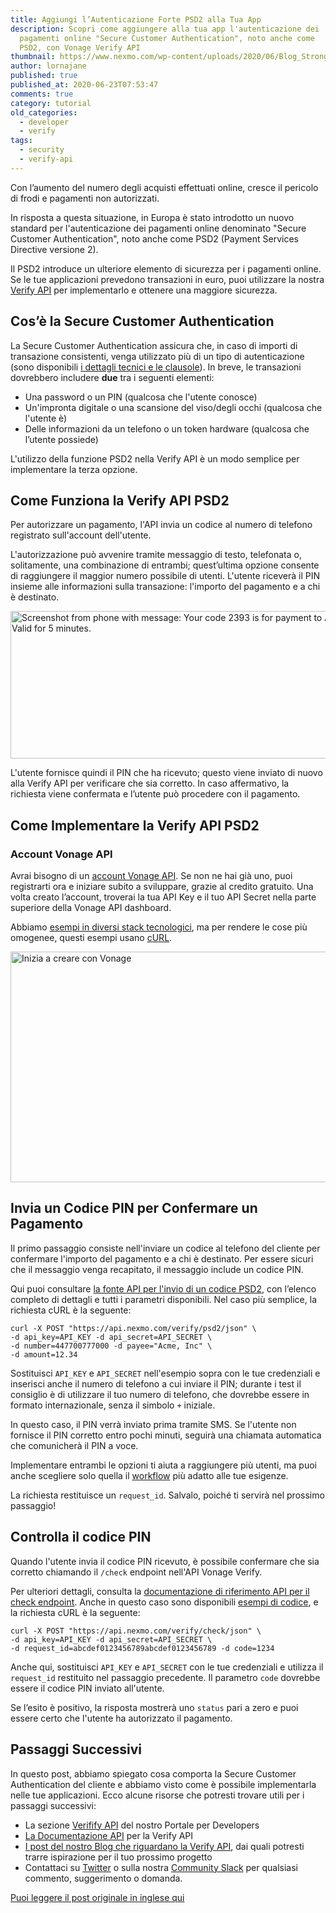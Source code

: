 ```yaml
---
title: Aggiungi l’Autenticazione Forte PSD2 alla Tua App
description: Scopri come aggiungere alla tua app l'autenticazione dei 
  pagamenti online "Secure Customer Authentication", noto anche come 
  PSD2, con Vonage Verify API
thumbnail: https://www.nexmo.com/wp-content/uploads/2020/06/Blog_Strong-Customer-Authentication_1200x600-2.png
author: lornajane
published: true
published_at: 2020-06-23T07:53:47
comments: true
category: tutorial
old_categories:
  - developer
  - verify
tags:
  - security
  - verify-api
---
```


Con l’aumento del numero degli acquisti effettuati online, cresce il pericolo di frodi e pagamenti non autorizzati.

In risposta a questa situazione, in Europa è stato introdotto un nuovo standard per l'autenticazione dei pagamenti online denominato "Secure Customer Authentication", noto anche come PSD2 (Payment Services Directive versione 2).

Il PSD2 introduce un ulteriore elemento di sicurezza per i pagamenti online. Se le tue applicazioni prevedono transazioni in euro, puoi utilizzare la nostra [Verify API](https://developer.nexmo.com/verify/overview) per implementarlo e ottenere una maggiore sicurezza.

## Cos’è la Secure Customer Authentication

La Secure Customer Authentication assicura che, in caso di importi di transazione consistenti, venga utilizzato più di un tipo di autenticazione (sono disponibili [i dettagli tecnici e le clausole](https://eur-lex.europa.eu/legal-content/EN/TXT/?uri=uriserv:OJ.L_.2018.069.01.0023.01.ENG&toc=OJ:L:2018:069:TOC)). In breve, le transazioni dovrebbero includere **due** tra i seguenti elementi:

- Una password o un PIN (qualcosa che l'utente conosce)
- Un'impronta digitale o una scansione del viso/degli occhi (qualcosa che l'utente è)
- Delle informazioni da un telefono o un token hardware (qualcosa che l’utente possiede)

L'utilizzo della funzione PSD2 nella Verify API è un modo semplice per implementare la terza opzione.

## Come Funziona la Verify API PSD2

Per autorizzare un pagamento, l'API invia un codice al numero di telefono registrato sull'account dell'utente.

L'autorizzazione può avvenire tramite messaggio di testo, telefonata o, solitamente, una combinazione di entrambi; quest’ultima opzione consente di raggiungere il maggior numero possibile di utenti. L'utente riceverà il PIN insieme alle informazioni sulla transazione: l'importo del pagamento e a chi è destinato.

<img src="https://www.nexmo.com/wp-content/uploads/2020/06/sms_shot.png" alt="Screenshot from phone with message: Your code 2393 is for payment to Acme Inc. in the amount of 12.34€. Valid for 5 minutes." width="760" height="236" class="aligncenter size-full wp-image-32727" />

L'utente fornisce quindi il PIN che ha ricevuto; questo viene inviato di nuovo alla Verify API per verificare che sia corretto. In caso affermativo, la richiesta viene confermata e l’utente può  procedere con il pagamento.

## Come Implementare la Verify API PSD2

### Account Vonage API

Avrai bisogno di un [account Vonage API](http://developer.nexmo.com/ed?c=it_blog_text&ct=2020-06-23-add-strong-psd2-authentication-to-your-application). Se non ne hai già uno, puoi registrarti ora e iniziare subito a sviluppare, grazie al credito gratuito. Una volta creato l’account, troverai la tua API Key e il tuo API Secret nella parte superiore della Vonage API dashboard.

Abbiamo [esempi in diversi stack tecnologici](https://developer.nexmo.com/verify/code-snippets/send-verify-psd2-request), ma per rendere le cose più omogenee, questi esempi usano [cURL](https://curl.haxx.se).

<a href="http://developer.nexmo.com/ed?c=it_blog_banner&ct=2020-06-23-add-strong-psd2-authentication-to-your-application"><img src="https://www.nexmo.com/wp-content/uploads/2020/09/CTA_Italian.png" alt="Inizia a creare con Vonage" width="1200" height="369" class="aligncenter size-full wp-image-32500" /></a>

## Invia un Codice PIN per Confermare un Pagamento

Il primo passaggio consiste nell'inviare un codice al telefono del cliente per confermare l'importo del pagamento e a chi è destinato. Per essere sicuri che il messaggio venga recapitato, il messaggio include un codice PIN.

Qui puoi consultare [la fonte API per l'invio di un codice PSD2](https://developer.nexmo.com/api/verify#verifyRequestWithPSD2), con l’elenco completo di dettagli e tutti i parametri disponibili. Nel caso più semplice, la richiesta cURL è la seguente:

```
curl -X POST "https://api.nexmo.com/verify/psd2/json" \
-d api_key=API_KEY -d api_secret=API_SECRET \
-d number=447700777000 -d payee="Acme, Inc" \
-d amount=12.34
```

Sostituisci `API_KEY` e `API_SECRET` nell'esempio sopra con le tue credenziali e inserisci anche il numero di telefono a cui inviare il PIN; durante i test il consiglio è di utilizzare il tuo numero di telefono, che dovrebbe essere in formato internazionale, senza il simbolo `+` iniziale.

In questo caso, il PIN verrà inviato prima tramite SMS. Se l'utente non fornisce il PIN corretto entro pochi minuti, seguirà una chiamata automatica che comunicherà il PIN a voce.

Implementare entrambi le opzioni ti aiuta a raggiungere più utenti, ma puoi anche scegliere solo quella il [workflow](https://developer.nexmo.com/verify/guides/workflows-and-events) più adatto alle tue esigenze.

La richiesta restituisce un `request_id`. Salvalo, poiché ti servirà nel prossimo passaggio!

## Controlla il codice PIN

Quando l'utente invia il codice PIN ricevuto, è possibile confermare che sia corretto chiamando il `/check` endpoint nell'API Vonage Verify.

Per ulteriori dettagli, consulta la [documentazione di riferimento API per il check endpoint](https://developer.nexmo.com/api/verify#verifyCheck). Anche in questo caso sono disponibili [esempi di codice](https://developer.nexmo.com/verify/code-snippets/check-verify-request), e la richiesta cURL è la seguente:

```
curl -X POST "https://api.nexmo.com/verify/check/json" \
-d api_key=API_KEY -d api_secret=API_SECRET \
-d request_id=abcdef0123456789abcdef0123456789 -d code=1234
```

Anche qui, sostituisci `API_KEY` e `API_SECRET` con le tue credenziali e utilizza il `request_id` restituito nel passaggio precedente. Il parametro `code` dovrebbe essere il codice PIN inviato all'utente.

Se l’esito è positivo, la risposta mostrerà uno `status` pari a zero e puoi essere certo che l'utente ha autorizzato il pagamento.

## Passaggi Successivi

In questo post, abbiamo spiegato cosa comporta la Secure Customer Authentication del cliente e abbiamo visto come è possibile implementarla nelle tue applicazioni. Ecco alcune risorse che potresti trovare utili per i passaggi successivi:

- La sezione [Verifify API](https://developer.nexmo.com/verify) del nostro Portale per Developers
- [La Documentazione API](https://developer.nexmo.com/api/verify) per la Verify API
- [I post del nostro Blog che riguardano la Verify API](https://www.nexmo.com/blog/tag/verify), dai quali potresti trarre ispirazione per il tuo prossimo progetto
- Contattaci su [Twitter](https://twitter.com/VonageDev) o sulla nostra [Community Slack](https://developer.nexmo.com/community/slack) per qualsiasi commento, suggerimento o domanda.

[Puoi leggere il post originale in inglese qui](https://www.nexmo.com/blog/2020/06/23/add-strong-psd2-authentication-to-your-application)
